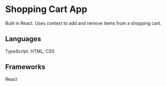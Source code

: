 # Shopping Cart App
Built in React. Uses context to add and remove items from a shopping cart.

## Languages
TypeScript, HTML, CSS

## Frameworks
React